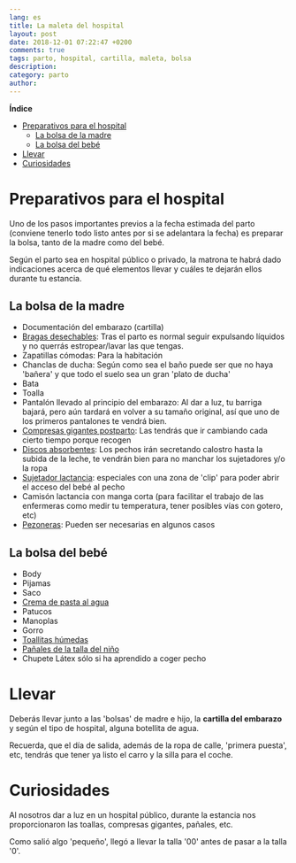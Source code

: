 ```yaml
---
lang: es
title: La maleta del hospital
layout: post
date: 2018-12-01 07:22:47 +0200
comments: true
tags: parto, hospital, cartilla, maleta, bolsa
description:
category: parto
author:
---
```


**Índice**
<!-- TOC depthFrom:1 insertAnchor:true orderedList:true -->

- [Preparativos para el hospital](#preparativos-para-el-hospital)
    - [La bolsa de la madre](#la-bolsa-de-la-madre)
    - [La bolsa del bebé](#la-bolsa-del-beb%C3%A9)
- [Llevar](#llevar)
- [Curiosidades](#curiosidades)

<!-- /TOC -->

<a id="markdown-preparativos-para-el-hospital" name="preparativos-para-el-hospital"></a>
# Preparativos para el hospital

Uno de los pasos importantes previos a la fecha estimada del parto (conviene tenerlo todo listo antes por si se adelantara la fecha) es preparar la bolsa, tanto de la madre como del bebé.

Según el parto sea en hospital público o privado, la matrona te habrá dado indicaciones acerca de qué elementos llevar y cuáles te dejarán ellos durante tu estancia.

<a id="markdown-la-bolsa-de-la-madre" name="la-bolsa-de-la-madre"></a>
## La bolsa de la madre

- Documentación del embarazo (cartilla)
- [Bragas desechables](https://amzn.to/2BKkSpi): Tras el parto es normal seguir expulsando líquidos y no querrás estropear/lavar las que tengas.
- Zapatillas cómodas: Para la habitación
- Chanclas de ducha: Según como sea el baño puede ser que no haya 'bañera' y que todo el suelo sea un gran 'plato de ducha'
- Bata
- Toalla
- Pantalón llevado al principio del embarazo: Al dar a luz, tu barriga bajará, pero aún tardará en volver a su tamaño original, así que uno de los primeros pantalones te vendrá bien.
- [Compresas gigantes postparto](https://amzn.to/2AF5Sao): Las tendrás que ir cambiando cada cierto tiempo porque recogen 
- [Discos absorbentes](https://amzn.to/2KKwTh3): Los pechos irán secretando calostro hasta la subida de la leche, te vendrán bien para no manchar los sujetadores y/o la ropa
- [Sujetador lactancia](https://amzn.to/2DT8jt6): especiales con una zona de 'clip' para poder abrir el acceso del bebé al pecho
- Camisón lactancia con manga corta (para facilitar el trabajo de las enfermeras como medir tu temperatura, tener posibles vías con gotero, etc)
- [Pezoneras](https://amzn.to/2zCVakO): Pueden ser necesarias en algunos casos

<a id="markdown-la-bolsa-del-bebé" name="la-bolsa-del-bebé"></a>
## La bolsa del bebé

- Body
- Pijamas
- Saco
- [Crema de pasta al agua](https://amzn.to/2AG9GYX)
- Patucos
- Manoplas
- Gorro
- [Toallitas húmedas](https://amzn.to/2DUyhMI)
- [Pañales de la talla del niño](https://amzn.to/2DUyAak)
- Chupete Látex sólo si ha aprendido a coger pecho

<a id="markdown-llevar" name="llevar"></a>
# Llevar

Deberás llevar junto a las 'bolsas' de madre e hijo, la **cartilla del  embarazo** y según el tipo de hospital, alguna botellita de agua.

Recuerda, que el día de salida, además de la ropa de calle, 'primera puesta', etc, tendrás que tener ya listo el carro y la silla para el coche.

<a id="markdown-curiosidades" name="curiosidades"></a>
# Curiosidades

Al nosotros dar a luz en un hospital público, durante la estancia nos proporcionaron las toallas, compresas gigantes, pañales, etc.

Como salió algo 'pequeño', llegó a llevar la talla '00' antes de pasar a la talla '0'.
